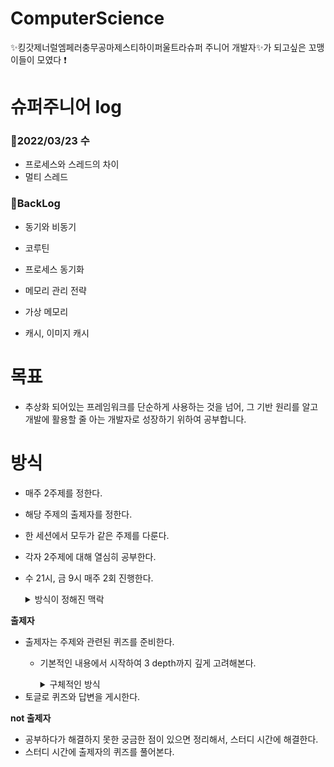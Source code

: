 # ComputerScience
✨킹갓제너럴엠페러충무공마제스티하이퍼울트라슈퍼 주니어 개발자✨가 되고싶은 꼬맹이들이 모였다 ❗️

# 슈퍼주니어 log
### 💪2022/03/23 수
- 프로세스와 스레드의 차이
- 멀티 스레드


### 🙌BackLog
- 동기와 비동기
- 코루틴
- 프로세스 동기화

- 메모리 관리 전략
- 가상 메모리
- 캐시, 이미지 캐시


# 목표
- 추상화 되어있는 프레임워크를 단순하게 사용하는 것을 넘어, 그 기반 원리를 알고 개발에 활용할 줄 아는 개발자로 성장하기 위하여 공부합니다.

# 방식

- 매주 2주제를 정한다.
- 해당 주제의 출제자를 정한다.
- 한 세션에서 모두가 같은 주제를 다룬다.
- 각자 2주제에 대해 열심히 공부한다.
- 수 21시, 금 9시 매주 2회 진행한다.
  <details>
  <summary>방식이 정해진 맥락</summary>
  <div markdown="1">

    #### 모두가 출제자인 방식
        - 각자 맡은 주제에 대해 퀴즈를 준비한다.
        - 스터디 시간에 서로 풀어본다.
        - 직장인으로서 질문-답을 준비하기에 부담될 것 같고, 겹치는 질문들이 발생하는 비효율적인 상황이 예상되어 거부되었다.
    #### 돌아가며 출제자인 방식 ✅
        - 출제자는 맡은 주제에 대해 퀴즈를 준비한다.
        - 스터디 시간에 스터디원이 풀어본다.
    #### 서로 같은 주제를 다루는 방식 ✅
        - 기본적인 내용에서 시작하여 깊게 공부를 하기에 적합하다.
    #### 서로 다른 주제를 다루는 방식
        - 본 스터디는 주 2회 진행하므로, 깊에 공부하기에 무리가 있을 것 같아 거부되었다.

  </div>
  </details>

**출제자**

- 출제자는 주제와 관련된 퀴즈를 준비한다.
    - 기본적인 내용에서 시작하여 3 depth까지 깊게 고려해본다.
      <details>
      <summary>구체적인 방식</summary>
      <div markdown="1">

        #### 3 depth 
        > "메모리가 부족하면 일정 수준의 메모리를 만들어낸다."
        - "일정 수준의 메모리를 만들어낸다" 에 의문을 가지고 → 일정 수준이 어떤 수준인지, 어떻게 메모리를 확보하는지 파고든다. 


      </div>
      </details>
- 토글로 퀴즈와 답변을 게시한다.

**not 출제자**

- 공부하다가 해결하지 못한 궁금한 점이 있으면 정리해서, 스터디 시간에 해결한다.
- 스터디 시간에 출제자의 퀴즈를 풀어본다.




